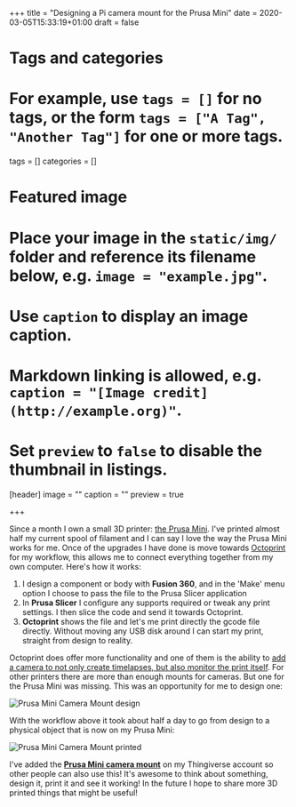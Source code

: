 +++
title = "Designing a Pi camera mount for the Prusa Mini"
date = 2020-03-05T15:33:19+01:00
draft = false

# Tags and categories
# For example, use `tags = []` for no tags, or the form `tags = ["A Tag", "Another Tag"]` for one or more tags.
tags = []
categories = []

# Featured image
# Place your image in the `static/img/` folder and reference its filename below, e.g. `image = "example.jpg"`.
# Use `caption` to display an image caption.
#   Markdown linking is allowed, e.g. `caption = "[Image credit](http://example.org)"`.
# Set `preview` to `false` to disable the thumbnail in listings.
[header]
image = ""
caption = ""
preview = true

+++

Since a month I own a small 3D printer: [the Prusa Mini](https://www.prusa3d.com/original-prusa-mini/). I've printed almost half my current spool of filament and I can say I love the way the Prusa Mini works for me. Once of the upgrades I have done is move towards [Octoprint](https://octoprint.org/) for my workflow, this allows me to connect everything together from my own computer. Here's how it works:

1.  I design a component or body with __Fusion 360__, and in the 'Make' menu option I choose to pass the file to the Prusa Slicer application
2.  In __Prusa Slicer__ I configure any supports required or tweak any print settings. I then slice the code and send it towards Octoprint.
3.  __Octoprint__ shows the file and let's me print directly the gcode file directly. Without moving any USB disk around I can start my print, straight from design to reality.

Octoprint does offer more functionality and one of them is the ability to [add a camera to not only create timelapses, but also monitor the print itself](https://docs.octoprint.org/en/master/). For other printers there are more than enough mounts for cameras. But one for the Prusa Mini was missing. This was an opportunity for me to design one:

![Prusa Mini Camera Mount design](/img/prusa-mini-camera-mount.png)

With the workflow above it took about half a day to go from design to a physical object that is now on my Prusa Mini:

![Prusa Mini Camera Mount printed](/img/camera-photo-raspberry-pi-prusa-mini.jpg)

I've added the __[Prusa Mini camera mount](https://www.thingiverse.com/thing:4203064)__ on my Thingiverse account so other people can also use this! It's awesome to think about something, design it, print it and see it working! In the future I hope to share more 3D printed things that might be useful!